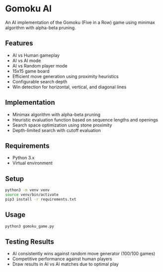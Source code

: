 # Gomoku AI

An AI implementation of the Gomoku (Five in a Row) game using minimax algorithm with alpha-beta pruning.

## Features

- AI vs Human gameplay
- AI vs AI mode
- AI vs Random player mode
- 15x15 game board
- Efficient move generation using proximity heuristics
- Configurable search depth
- Win detection for horizontal, vertical, and diagonal lines

## Implementation

- Minimax algorithm with alpha-beta pruning
- Heuristic evaluation function based on sequence lengths and openings
- Search space optimization using stone proximity
- Depth-limited search with cutoff evaluation

## Requirements

- Python 3.x
- Virtual environment

## Setup

```bash
python3 -m venv venv
source venv/bin/activate
pip3 install -r requirements.txt
```

## Usage

```bash
python3 gomoku_game.py
```

## Testing Results

- AI consistently wins against random move generator (100/100 games)
- Competitive performance against human players
- Draw results in AI vs AI matches due to optimal play
